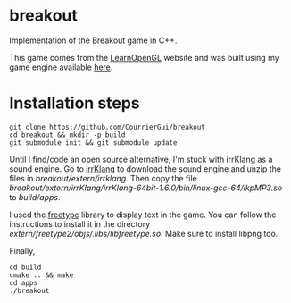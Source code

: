 # breakout
Implementation of the Breakout game in C++.

This game comes from the [LearnOpenGL](https://learnopengl.com) website and was built using my game engine available [here](https://github.com/CourrierGui/pangolin).

# Installation steps

```
git clone https://github.com/CourrierGui/breakout
cd breakout && mkdir -p build
git submodule init && git submodule update
```

Until I find/code an open source alternative, I'm stuck with irrKlang as a sound engine.
Go to [irrKlang](https://www.ambiera.com/irrklang/downloads.html) to download the sound engine and unzip the files in *breakout/extern/irrklang*.
Then copy the file *breakout/extern/irrKlang/irrKlang-64bit-1.6.0/bin/linux-gcc-64/ikpMP3.so* to *build/apps*.

I used the [freetype](https://www.freetype.org/download.html) library to
display text in the game. You can follow the instructions to install it in the
directory *extern/freetype2/objs/.libs/libfreetype.so*. Make sure to install
libpng too.

Finally,
```
cd build
cmake .. && make
cd apps
./breakout
```
